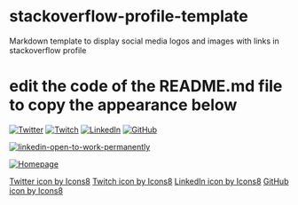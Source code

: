 # stackoverflow-profile-template
Markdown template to display social media logos and images with links in stackoverflow profile

# edit the code of the README.md file to copy the appearance below
[![Twitter](https://img.icons8.com/color/144/undefined/twitter--v1.png)](https://twitter.com/CoderMatching)
[![Twitch](https://img.icons8.com/fluency/144/undefined/twitch.png)](https://www.twitch.tv/sammeeey/)
[![LinkedIn](https://img.icons8.com/color/144/undefined/linkedin.png)](https://www.linkedin.com/in/samuel-hartmann-berlin/)
[![GitHub](https://img.icons8.com/glyph-neue/128/undefined/github.png)](https://github.com/Sammeeey/)

[![linkedin-open-to-work-permanently](https://user-images.githubusercontent.com/49591562/171230834-6dd5298c-ba60-4b95-a9ee-b5e29c17d305.png)](https://www.linkedin.com/in/samuel-hartmann-berlin/)

[![Homepage][1]](https://samuelhartmann.de/)





<a target="_blank" href="https://icons8.com/icon/13963/twitter">Twitter icon by Icons8</a>
<a target="_blank" href="https://icons8.com/icon/7qFfaszJSlTs/twitch">Twitch icon by Icons8</a>
<a target="_blank" href="https://icons8.com/icon/13930/linkedin">LinkedIn icon by Icons8</a>
<a target="_blank" href="https://icons8.com/icon/3tC9EQumUAuq/github">GitHub icon by Icons8</a>


  [1]: https://i.stack.imgur.com/ymcPT.png
